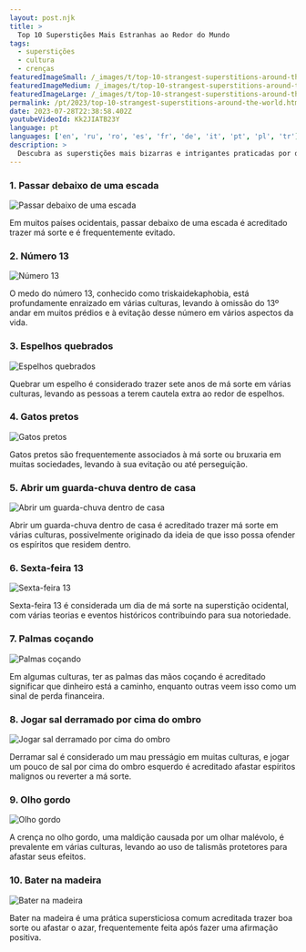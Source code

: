 ```yaml
---
layout: post.njk
title: >
  Top 10 Superstições Mais Estranhas ao Redor do Mundo
tags:
  - superstições
  - cultura
  - crenças
featuredImageSmall: /_images/t/top-10-strangest-superstitions-around-the-world-cover-pt-small.webp
featuredImageMedium: /_images/t/top-10-strangest-superstitions-around-the-world-cover-pt-medium.webp
featuredImageLarge: /_images/t/top-10-strangest-superstitions-around-the-world-cover-pt-large.webp
permalink: /pt/2023/top-10-strangest-superstitions-around-the-world.html
date: 2023-07-28T22:38:58.402Z
youtubeVideoId: Kk2JIATB23Y
language: pt
languages: ['en', 'ru', 'ro', 'es', 'fr', 'de', 'it', 'pt', 'pl', 'tr']
description: >
  Descubra as superstições mais bizarras e intrigantes praticadas por diferentes culturas ao redor do globo.
---
```


### 1. Passar debaixo de uma escada

![Passar debaixo de uma escada](/_images/8/89141c945612aedcb601561b995948aa-medium.webp)

Em muitos países ocidentais, passar debaixo de uma escada é acreditado trazer má sorte e é frequentemente evitado.

### 2. Número 13

![Número 13](/_images/5/57c9a71e71046f9c91bca8269b723123-medium.webp)

O medo do número 13, conhecido como triskaidekaphobia, está profundamente enraizado em várias culturas, levando à omissão do 13º andar em muitos prédios e à evitação desse número em vários aspectos da vida.

### 3. Espelhos quebrados

![Espelhos quebrados](/_images/c/c944eddd91b7b37691749a87f21b44ee-medium.webp)

Quebrar um espelho é considerado trazer sete anos de má sorte em várias culturas, levando as pessoas a terem cautela extra ao redor de espelhos.

### 4. Gatos pretos

![Gatos pretos](/_images/5/574d1fde4c0bf28743111c61e3c2a909-medium.webp)

Gatos pretos são frequentemente associados à má sorte ou bruxaria em muitas sociedades, levando à sua evitação ou até perseguição.

### 5. Abrir um guarda-chuva dentro de casa

![Abrir um guarda-chuva dentro de casa](/_images/7/72f4ce78643d6a6d608d3bc4704d8c79-medium.webp)

Abrir um guarda-chuva dentro de casa é acreditado trazer má sorte em várias culturas, possivelmente originado da ideia de que isso possa ofender os espíritos que residem dentro.

### 6. Sexta-feira 13

![Sexta-feira 13](/_images/8/8f3de13d1c822392e992069142a92692-medium.webp)

Sexta-feira 13 é considerada um dia de má sorte na superstição ocidental, com várias teorias e eventos históricos contribuindo para sua notoriedade.

### 7. Palmas coçando

![Palmas coçando](/_images/3/33aba028c6e96059278cd982f120512d-medium.webp)

Em algumas culturas, ter as palmas das mãos coçando é acreditado significar que dinheiro está a caminho, enquanto outras veem isso como um sinal de perda financeira.

### 8. Jogar sal derramado por cima do ombro

![Jogar sal derramado por cima do ombro](/_images/3/3c48404cffe123232a1caf7a38f77ee2-medium.webp)

Derramar sal é considerado um mau presságio em muitas culturas, e jogar um pouco de sal por cima do ombro esquerdo é acreditado afastar espíritos malignos ou reverter a má sorte.

### 9. Olho gordo

![Olho gordo](/_images/d/db533c8d41b185bc48bccc78e6f9a545-medium.webp)

A crença no olho gordo, uma maldição causada por um olhar malévolo, é prevalente em várias culturas, levando ao uso de talismãs protetores para afastar seus efeitos.

### 10. Bater na madeira

![Bater na madeira](/_images/8/848b9ff1ed34b6233a97c554a93d58dd-medium.webp)

Bater na madeira é uma prática supersticiosa comum acreditada trazer boa sorte ou afastar o azar, frequentemente feita após fazer uma afirmação positiva.

